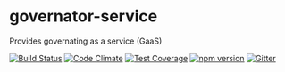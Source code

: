 # governator-service
Provides governating as a service (GaaS)

[![Build Status](https://travis-ci.org/octoblu/governator-service.svg?branch=master)](https://travis-ci.org/octoblu/governator-service)
[![Code Climate](https://codeclimate.com/github/octoblu/governator-service/badges/gpa.svg)](https://codeclimate.com/github/octoblu/governator-service)
[![Test Coverage](https://codeclimate.com/github/octoblu/governator-service/badges/coverage.svg)](https://codeclimate.com/github/octoblu/governator-service)
[![npm version](https://badge.fury.io/js/governator-service.svg)](http://badge.fury.io/js/governator-service)
[![Gitter](https://badges.gitter.im/octoblu/help.svg)](https://gitter.im/octoblu/help)
